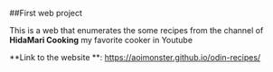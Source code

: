 ##First web project

This is a web that enumerates the some recipes from the channel of **HidaMari Cooking**
my favorite cooker in Youtube

**Link to the website **: https://aoimonster.github.io/odin-recipes/